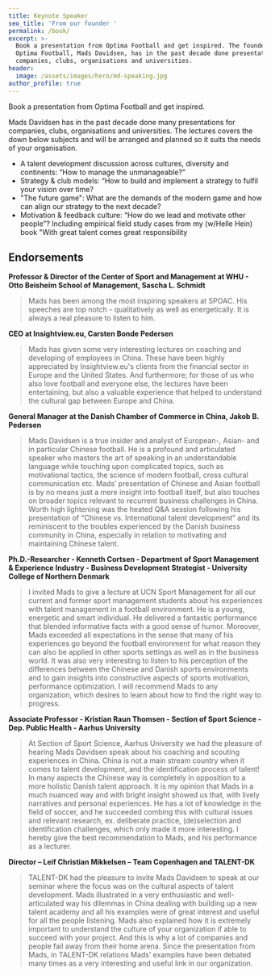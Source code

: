 ```yaml
---
title: Keynote Speaker
seo_title: 'From our founder '
permalink: /book/
excerpt: >-
  Book a presentation from Optima Football and get inspired. The founder of
  Optima Football, Mads Davidsen, has in the past decade done presentations for
  companies, clubs, organisations and universities.
header:
  image: /assets/images/hero/md-speaking.jpg
author_profile: true
---
```

Book a presentation from Optima Football and get inspired.

Mads Davidsen has in the past decade done many presentations for companies, clubs, organisations and universities. The lectures covers the down below subjects and will be arranged and planned so it suits the needs of your organisation.

* A talent development discussion across cultures, diversity and continents: “How to manage the unmanageable?”
* Strategy & club models: “How to build and implement a strategy to fulfil your vision over time?
* "The future game": What are the demands of the modern game and how can align our strategy to the next decade?
* Motivation & feedback culture: “How do we lead and motivate other people”? Including empirical field study cases from my (w/Helle Hein) book "With great talent comes great responsibility

## Endorsements

**Professor & Director of the Center of Sport and Management at WHU - Otto Beisheim School of Management, Sascha L. Schmidt**

> Mads has been among the most inspiring speakers at SPOAC. His speeches are top notch - qualitatively as well as energetically. It is always a real pleasure to listen to him.

**CEO at Insightview.eu, Carsten Bonde Pedersen**

> Mads has given some very interesting lectures on coaching and developing of employees in China. These have been highly appreciated by Insightview.eu's clients from the financial sector in Europe and the United States. And furthermore; for those of us who also love football and everyone else, the lectures have been entertaining, but also a valuable experience that helped to understand the cultural gap between Europe and China.

**General Manager at the Danish Chamber of Commerce in China, Jakob B. Pedersen**

> Mads Davidsen is a true insider and analyst of European-, Asian- and in particular Chinese football. He is a profound and articulated speaker who masters the art of speaking in an understandable language while touching upon complicated topics, such as motivational tactics, the science of modern football, cross cultural communication etc. Mads’ presentation of Chinese and Asian football is by no means just a mere insight into football itself, but also touches on broader topics relevant to recurrent business challenges in China. Worth high lightening was the heated Q&A session following his presentation of “Chinese vs. International talent development” and its reminiscent to the troubles experienced by the Danish business community in China, especially in relation to motivating and maintaining Chinese talent.

**Ph.D.-Researcher - Kenneth Cortsen - Department of Sport Management & Experience Industry - Business Development Strategist - University College of Northern Denmark**

> I invited Mads to give a lecture at UCN Sport Management for all our current and former sport management students about his experiences with talent management in a football environment. He is a young, energetic and smart individual. He delivered a fantastic performance that blended informative facts with a good sense of humor. Moreover, Mads exceeded all expectations in the sense that many of his experiences go beyond the football environment for what reason they can also be applied in other sports settings as well as in the business world. It was also very interesting to listen to his perception of the differences between the Chinese and Danish sports environments and to gain insights into constructive aspects of sports motivation, performance optimization. I will recommend Mads to any organization, which desires to learn about how to find the right way to progress.

**Associate Professor - Kristian Raun Thomsen - Section of Sport Science - Dep. Public Health - Aarhus University**

> At Section of Sport Science, Aarhus University we had the pleasure of hearing Mads Davidsen speak about his coaching and scouting experiences in China. China is not a main stream country when it comes to talent development, and the identification process of talent! In many aspects the Chinese way is completely in opposition to a more holistic Danish talent approach. It is my opinion that Mads in a much nuanced way and with bright insight showed us that, with lively narratives and personal experiences. He has a lot of knowledge in the field of soccer, and he succeeded combing this with cultural issues and relevant research, ex. deliberate practice, (de)selection and identification challenges, which only made it more interesting. I hereby give the best recommendation to Mads, and his performance as a lecturer.

**Director – Leif Christian Mikkelsen – Team Copenhagen and TALENT-DK**

> TALENT-DK had the pleasure to invite Mads Davidsen to speak at our seminar where the focus was on the cultural aspects of talent development. Mads illustrated in a very enthusiastic and well-articulated way his dilemmas in China dealing with building up a new talent academy and all his examples were of great interest and useful for all the people listening. Mads also explained how it is extremely important to understand the culture of your organization if able to succeed with your project. And this is why a lot of companies and people fail away from their home arena. Since the presentation from Mads, in TALENT-DK relations Mads’ examples have been debated many times as a very interesting and useful link in our organization.
